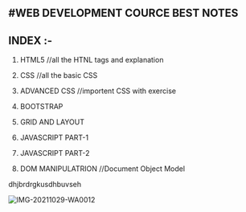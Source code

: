 #WEB DEVELOPMENT COURCE BEST NOTES
---------------------------------

INDEX :-
-----
1) HTML5             //all the HTNL tags and explanation 

2) CSS               //all the basic CSS

3) ADVANCED CSS      //importent CSS with exercise

4) BOOTSTRAP

5) GRID AND LAYOUT

6) JAVASCRIPT PART-1

7) JAVASCRIPT PART-2

8) DOM MANIPULATRION   //Document Object Model

dhjbrdrgkusdhbuvseh

![IMG-20211029-WA0012](https://user-images.githubusercontent.com/77678075/141097518-66884bae-3dc0-43c9-91c2-cc1c497e1c86.jpg)

